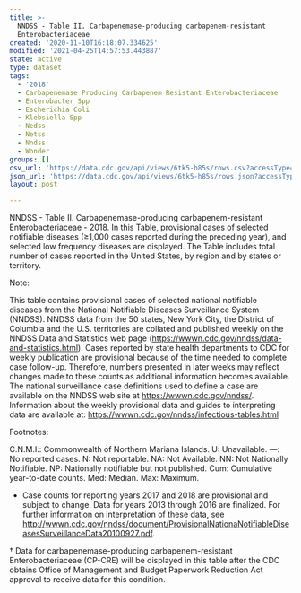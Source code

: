 ```yaml
---
title: >-
  NNDSS - Table II. Carbapenemase-producing carbapenem-resistant
  Enterobacteriaceae
created: '2020-11-10T16:18:07.334625'
modified: '2021-04-25T14:57:53.443887'
state: active
type: dataset
tags:
  - '2018'
  - Carbapenemase Producing Carbapenem Resistant Enterobacteriaceae
  - Enterobacter Spp
  - Escherichia Coli
  - Klebsiella Spp
  - Nedss
  - Netss
  - Nndss
  - Wonder
groups: []
csv_url: 'https://data.cdc.gov/api/views/6tk5-h85s/rows.csv?accessType=DOWNLOAD'
json_url: 'https://data.cdc.gov/api/views/6tk5-h85s/rows.json?accessType=DOWNLOAD'
layout: post

---
```

NNDSS - Table II. Carbapenemase-producing carbapenem-resistant Enterobacteriaceae - 2018. In this Table, provisional cases of selected notifiable diseases (≥1,000 cases reported during the preceding year), and selected low frequency diseases are displayed. The Table includes total number of cases reported in the United States, by region and by states or territory.

Note:

This table contains provisional cases of selected national notifiable diseases from the National Notifiable Diseases Surveillance System (NNDSS). NNDSS data from the 50 states, New York City, the District of Columbia and the U.S. territories are collated and published weekly on the NNDSS Data and Statistics web page (https://wwwn.cdc.gov/nndss/data-and-statistics.html). Cases reported by state health departments to CDC for weekly publication are provisional because of the time needed to complete case follow-up.  Therefore, numbers presented in later weeks may reflect changes made to these counts as additional information becomes available. The national surveillance case definitions used to define a case are available on the NNDSS web site at https://wwwn.cdc.gov/nndss/. Information about the weekly provisional data and guides to interpreting data are available at: https://wwwn.cdc.gov/nndss/infectious-tables.html 

Footnotes:

C.N.M.I.: Commonwealth of Northern Mariana Islands. 
U: Unavailable. —: No reported cases. N: Not reportable. NA:  Not Available.  NN: Not Nationally Notifiable. NP: Nationally notifiable but not published. Cum: Cumulative year-to-date counts. Med: Median. Max: Maximum. 

* Case counts for reporting years 2017 and 2018 are provisional and subject to change. Data for years 2013 through 2016 are finalized. For further information on interpretation of these data, see http://wwwn.cdc.gov/nndss/document/ProvisionalNationaNotifiableDiseasesSurveillanceData20100927.pdf.  

† Data for carbapenemase-producing carbapenem-resistant Enterobacteriaceae (CP-CRE) will be displayed in this table after the CDC obtains Office of Management and Budget Paperwork Reduction Act approval to receive data for this condition.
